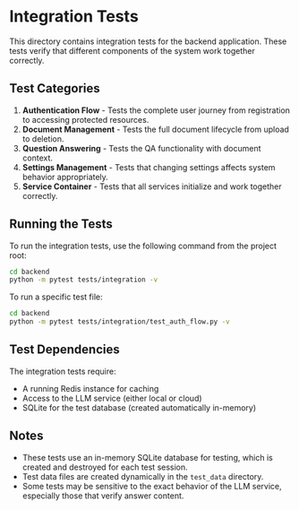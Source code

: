 # Integration Tests

This directory contains integration tests for the backend application. These tests verify that different components of the system work together correctly.

## Test Categories

1. **Authentication Flow** - Tests the complete user journey from registration to accessing protected resources.
2. **Document Management** - Tests the full document lifecycle from upload to deletion.
3. **Question Answering** - Tests the QA functionality with document context.
4. **Settings Management** - Tests that changing settings affects system behavior appropriately.
5. **Service Container** - Tests that all services initialize and work together correctly.

## Running the Tests

To run the integration tests, use the following command from the project root:

```bash
cd backend
python -m pytest tests/integration -v
```

To run a specific test file:

```bash
cd backend
python -m pytest tests/integration/test_auth_flow.py -v
```

## Test Dependencies

The integration tests require:
- A running Redis instance for caching
- Access to the LLM service (either local or cloud)
- SQLite for the test database (created automatically in-memory)

## Notes

- These tests use an in-memory SQLite database for testing, which is created and destroyed for each test session.
- Test data files are created dynamically in the `test_data` directory.
- Some tests may be sensitive to the exact behavior of the LLM service, especially those that verify answer content. 